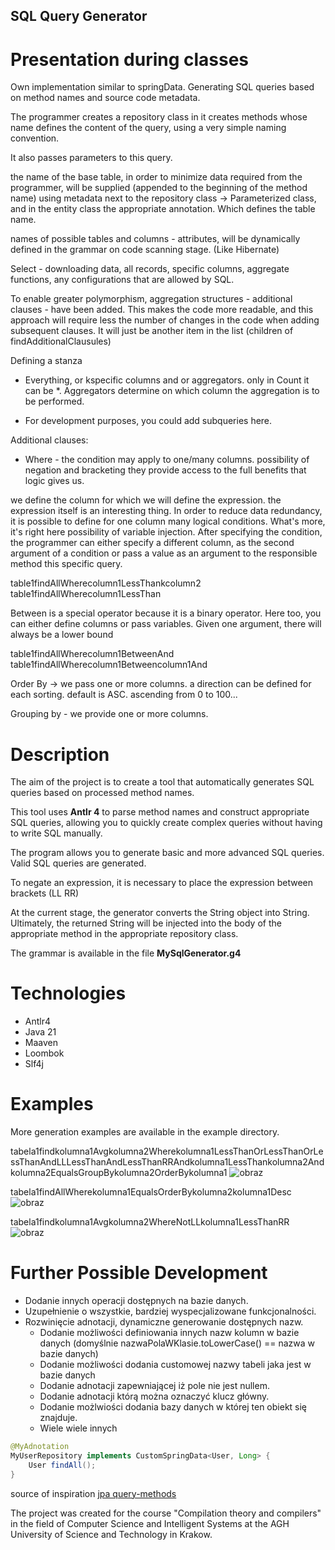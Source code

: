 ## SQL Query Generator
# Presentation during classes
Own implementation similar to springData.
Generating SQL queries based on method names and source code metadata.

The programmer creates a repository class in it
creates methods whose name defines the content of the query,
using a very simple naming convention.

It also passes parameters to this query.

the name of the base table, in order to minimize data required from the programmer,
will be supplied (appended to the beginning of the method name) using metadata
next to the repository class -> Parameterized class, and in the entity class the appropriate annotation.
Which defines the table name.

names of possible tables and columns - attributes, will be dynamically defined in the grammar on 
code scanning stage.
(Like Hibernate)

Select - downloading data,
all records, specific columns, aggregate functions, any configurations that
are allowed by SQL.

To enable greater polymorphism, aggregation structures - additional clauses - have been added.
This makes the code more readable, and this approach will require less
the number of changes in the code when adding subsequent clauses.
It will just be another item in the list (children of findAdditionalClausules)

Defining a stanza
- Everything, or kspecific columns and or aggregators. only in Count it can be *.
Aggregators determine on which column the aggregation is to be performed.

- For development purposes, you could add subqueries here.

Additional clauses:
- Where - the condition may apply to one/many columns. possibility of negation and bracketing
they provide access to the full benefits that logic gives us.

we define the column for which we will define the expression.
the expression itself is an interesting thing.
In order to reduce data redundancy, it is possible to define for one column
many logical conditions. What's more, it's right here
possibility of variable injection. 
After specifying the condition, the programmer can either specify a different column,
as the second argument of a condition or pass a value as an argument to the responsible method
this specific query.

table1findAllWherecolumn1LessThankcolumn2
table1findAllWherecolumn1LessThan

Between is a special operator because it is a binary operator. Here too,
you can either define columns or pass variables.
Given one argument, there will always be a lower bound

table1findAllWherecolumn1BetweenAnd
table1findAllWherecolumn1Betweencolumn1And

Order By -> we pass one or more columns. a direction can be defined for each
sorting. default is ASC. ascending from 0 to 100...

Grouping by - we provide one or more columns.


# Description
The aim of the project is to create a tool that automatically generates SQL queries based on processed method names.

This tool uses **Antlr 4** to parse method names and construct appropriate SQL queries,
allowing you to quickly create complex queries without having to write SQL manually.

The program allows you to generate basic and more advanced SQL queries.
Valid SQL queries are generated.

To negate an expression, it is necessary to place the expression between brackets (LL RR)

At the current stage, the generator converts the String object into String. Ultimately, the returned String will be injected into the body of the appropriate method in the appropriate repository class.


The grammar is available in the file **MySqlGenerator.g4**

# Technologies
- Antlr4
- Java 21
- Maaven
- Loombok
- Slf4j

# Examples
More generation examples are available in the example directory.

tabela1findkolumna1Avgkolumna2Wherekolumna1LessThanOrLessThanOrLessThanAndLLLessThanAndLessThanRRAndkolumna1LessThankolumna2Andkolumna2EqualsGroupBykolumna2OrderBykolumna1
![obraz](https://github.com/Mateoswiatek/SqlFromMethodNames/assets/115046087/dde7871b-67b2-473f-9cf3-8a0dacb8743c)

tabela1findAllWherekolumna1EqualsOrderBykolumna2kolumna1Desc
![obraz](https://github.com/Mateoswiatek/SqlFromMethodNames/assets/115046087/5f58d279-bac7-4cfa-b073-a975f1b48ce2)

tabela1findkolumna1Avgkolumna2WhereNotLLkolumna1LessThanRR
![obraz](https://github.com/Mateoswiatek/SqlFromMethodNames/assets/115046087/97296814-b1eb-431b-ba52-14db2ca11a86)


# Further Possible Development
- Dodanie innych operacji dostępnych na bazie danych.
- Uzupełnienie o wszystkie, bardziej wyspecjalizowane funkcjonalności.
- Rozwinięcie adnotacji, dynamiczne generowanie dostępnych nazw.
    - Dodanie możliwości definiowania innych nazw kolumn w bazie danych (domyślnie nazwaPolaWKlasie.toLowerCase() == nazwa w bazie danych)
    - Dodanie możliwości dodania customowej nazwy tabeli jaka jest w bazie danych
    - Dodanie adnotacji zapewniającej iż pole nie jest nullem.
    - Dodanie adnotacji którą można oznaczyć klucz główny.
    - Dodanie możlwiości dodania bazy danych w której ten obiekt się znajduje.
    - Wiele wiele innych

```Java
@MyAdnotation
MyUserRepository implements CustomSpringData<User, Long> {
    User findAll();
}
```

source of inspiration [jpa query-methods](https://docs.spring.io/spring-data/jpa/reference/jpa/query-methods.html)

The project was created for the course "Compilation theory and compilers" in the field of Computer Science and Intelligent Systems at the AGH University of Science and Technology in Krakow.
